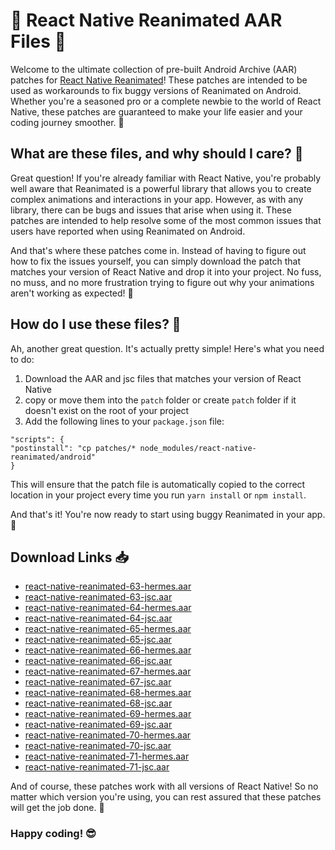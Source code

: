 # 🎉 React Native Reanimated AAR Files 🎉

Welcome to the ultimate collection of pre-built Android Archive (AAR) patches for [React Native Reanimated](https://github.com/software-mansion/react-native-reanimated)! These patches are intended to be used as workarounds to fix buggy versions of Reanimated on Android. Whether you're a seasoned pro or a complete newbie to the world of React Native, these patches are guaranteed to make your life easier and your coding journey smoother. 🚀

## What are these files, and why should I care? 🤔

Great question! If you're already familiar with React Native, you're probably well aware that Reanimated is a powerful library that allows you to create complex animations and interactions in your app. However, as with any library, there can be bugs and issues that arise when using it. These patches are intended to help resolve some of the most common issues that users have reported when using Reanimated on Android.

And that's where these patches come in. Instead of having to figure out how to fix the issues yourself, you can simply download the patch that matches your version of React Native and drop it into your project. No fuss, no muss, and no more frustration trying to figure out why your animations aren't working as expected! 🙌

## How do I use these files? 🤔

Ah, another great question. It's actually pretty simple! Here's what you need to do:

1. Download the AAR and jsc files that matches your version of React Native
2. copy or move them into the `patch` folder or create `patch` folder if it doesn't exist on the root of your project
3. Add the following lines to your `package.json` file:

```
"scripts": {
"postinstall": "cp patches/* node_modules/react-native-reanimated/android"
}
```

This will ensure that the patch file is automatically copied to the correct location in your project every time you run `yarn install` or `npm install`.

And that's it! You're now ready to start using buggy Reanimated in your app. 🎉

## Download Links 📥

- [react-native-reanimated-63-hermes.aar](https://github.com/iamsrikanthnani/rn-reanimated-aar-files/raw/main/react-native-reanimated-63-hermes.aar)
- [react-native-reanimated-63-jsc.aar](https://github.com/iamsrikanthnani/rn-reanimated-aar-files/raw/main/react-native-reanimated-63-jsc.aar)
- [react-native-reanimated-64-hermes.aar](https://github.com/iamsrikanthnani/rn-reanimated-aar-files/raw/main/react-native-reanimated-64-hermes.aar)
- [react-native-reanimated-64-jsc.aar](https://github.com/iamsrikanthnani/rn-reanimated-aar-files/raw/main/react-native-reanimated-64-jsc.aar)
- [react-native-reanimated-65-hermes.aar](https://github.com/iamsrikanthnani/rn-reanimated-aar-files/raw/main/react-native-reanimated-65-hermes.aar)
- [react-native-reanimated-65-jsc.aar](https://github.com/iamsrikanthnani/rn-reanimated-aar-files/raw/main/react-native-reanimated-65-jsc.aar)
- [react-native-reanimated-66-hermes.aar](https://github.com/iamsrikanthnani/rn-reanimated-aar-files/raw/main/react-native-reanimated-66-hermes.aar)
- [react-native-reanimated-66-jsc.aar](https://github.com/iamsrikanthnani/rn-reanimated-aar-files/raw/main/react-native-reanimated-66-jsc.aar)
- [react-native-reanimated-67-hermes.aar](https://github.com/iamsrikanthnani/rn-reanimated-aar-files/raw/main/react-native-reanimated-67-hermes.aar)
- [react-native-reanimated-67-jsc.aar](https://github.com/iamsrikanthnani/rn-reanimated-aar-files/raw/main/react-native-reanimated-67-jsc.aar)
- [react-native-reanimated-68-hermes.aar](https://github.com/iamsrikanthnani/rn-reanimated-aar-files/raw/main/react-native-reanimated-68-hermes.aar)
- [react-native-reanimated-68-jsc.aar](https://github.com/iamsrikanthnani/rn-reanimated-aar-files/raw/main/react-native-reanimated-68-jsc.aar)
- [react-native-reanimated-69-hermes.aar](https://github.com/iamsrikanthnani/rn-reanimated-aar-files/raw/main/react-native-reanimated-69-hermes.aar)
- [react-native-reanimated-69-jsc.aar](https://github.com/iamsrikanthnani/rn-reanimated-aar-files/raw/main/react-native-reanimated-69-jsc.aar)
- [react-native-reanimated-70-hermes.aar](https://github.com/iamsrikanthnani/rn-reanimated-aar-files/raw/main/react-native-reanimated-70-hermes.aar)
- [react-native-reanimated-70-jsc.aar](https://github.com/iamsrikanthnani/rn-reanimated-aar-files/raw/main/react-native-reanimated-70-jsc.aar)
- [react-native-reanimated-71-hermes.aar](https://github.com/iamsrikanthnani/rn-reanimated-aar-files/raw/main/react-native-reanimated-71-hermes.aar)
- [react-native-reanimated-71-jsc.aar](https://github.com/iamsrikanthnani/rn-reanimated-aar-files/raw/main/react-native-reanimated-71-jsc.aar)

And of course, these patches work with all versions of React Native! So no matter which version you're using, you can rest assured that these patches will get the job done. 🤘

### Happy coding! 😎

